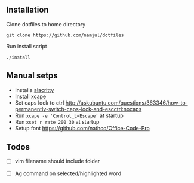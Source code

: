 ## Installation

Clone dotfiles to home directory
```
git clone https://github.com/namjul/dotfiles
```

Run install script
```
./install
```

## Manual setps 
- Installa [alacritty](https://github.com/jwilm/alacritty)
- Install [xcape](https://github.com/alols/xcape) 
- Set caps lock to ctrl http://askubuntu.com/questions/363346/how-to-permanently-switch-caps-lock-and-escctrl:nocaps
- Run `xcape -e 'Control_L=Escape'` at startup
- Run `xset r rate 200 30` at startup
- Setup font https://github.com/nathco/Office-Code-Pro

## Todos
- [ ] vim filename should include folder
- [ ] Ag command on selected/highlighted word

